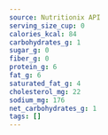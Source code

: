 ```yaml
---
source: Nutritionix API
serving_size_cup: 0
calories_kcal: 84
carbohydrates_g: 1
sugar_g: 0
fiber_g: 0
protein_g: 6
fat_g: 6
saturated_fat_g: 4
cholesterol_mg: 22
sodium_mg: 176
net_carbohydrates_g: 1
tags: []
---
```

